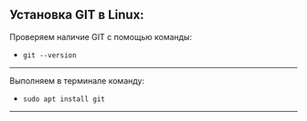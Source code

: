 Установка GIT в Linux:
---
Проверяем наличие GIT с помощью команды:

- ``git --version``
___

Выполняем в терминале команду:

- ``sudo apt install git``
___